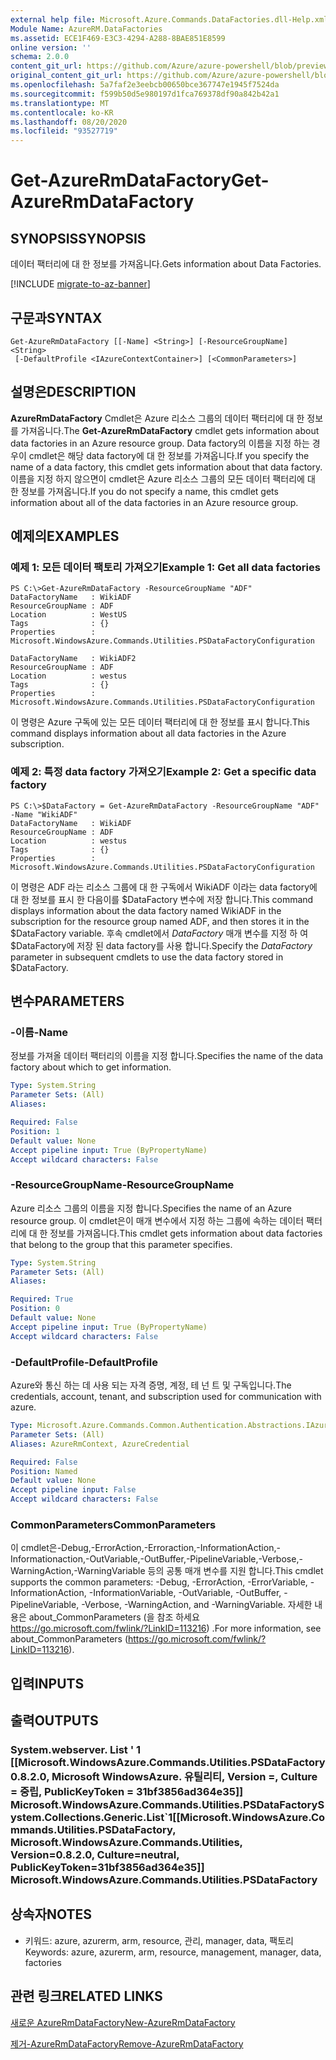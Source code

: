 ```yaml
---
external help file: Microsoft.Azure.Commands.DataFactories.dll-Help.xml
Module Name: AzureRM.DataFactories
ms.assetid: ECE1F469-E3C3-4294-A288-8BAE851E8599
online version: ''
schema: 2.0.0
content_git_url: https://github.com/Azure/azure-powershell/blob/preview/src/ResourceManager/DataFactories/Commands.DataFactories/help/Get-AzureRmDataFactory.md
original_content_git_url: https://github.com/Azure/azure-powershell/blob/preview/src/ResourceManager/DataFactories/Commands.DataFactories/help/Get-AzureRmDataFactory.md
ms.openlocfilehash: 5a7faf2e3eebcb00650bce367747e1945f7524da
ms.sourcegitcommit: f599b50d5e980197d1fca769378df90a842b42a1
ms.translationtype: MT
ms.contentlocale: ko-KR
ms.lasthandoff: 08/20/2020
ms.locfileid: "93527719"
---
```

# <span data-ttu-id="e09a1-101">Get-AzureRmDataFactory</span><span class="sxs-lookup"><span data-stu-id="e09a1-101">Get-AzureRmDataFactory</span></span>

## <span data-ttu-id="e09a1-102">SYNOPSIS</span><span class="sxs-lookup"><span data-stu-id="e09a1-102">SYNOPSIS</span></span>
<span data-ttu-id="e09a1-103">데이터 팩터리에 대 한 정보를 가져옵니다.</span><span class="sxs-lookup"><span data-stu-id="e09a1-103">Gets information about Data Factories.</span></span>

[!INCLUDE [migrate-to-az-banner](../../includes/migrate-to-az-banner.md)]

## <span data-ttu-id="e09a1-104">구문과</span><span class="sxs-lookup"><span data-stu-id="e09a1-104">SYNTAX</span></span>

```
Get-AzureRmDataFactory [[-Name] <String>] [-ResourceGroupName] <String>
 [-DefaultProfile <IAzureContextContainer>] [<CommonParameters>]
```

## <span data-ttu-id="e09a1-105">설명은</span><span class="sxs-lookup"><span data-stu-id="e09a1-105">DESCRIPTION</span></span>
<span data-ttu-id="e09a1-106">**AzureRmDataFactory** Cmdlet은 Azure 리소스 그룹의 데이터 팩터리에 대 한 정보를 가져옵니다.</span><span class="sxs-lookup"><span data-stu-id="e09a1-106">The **Get-AzureRmDataFactory** cmdlet gets information about data factories in an Azure resource group.</span></span>
<span data-ttu-id="e09a1-107">Data factory의 이름을 지정 하는 경우이 cmdlet은 해당 data factory에 대 한 정보를 가져옵니다.</span><span class="sxs-lookup"><span data-stu-id="e09a1-107">If you specify the name of a data factory, this cmdlet gets information about that data factory.</span></span>
<span data-ttu-id="e09a1-108">이름을 지정 하지 않으면이 cmdlet은 Azure 리소스 그룹의 모든 데이터 팩터리에 대 한 정보를 가져옵니다.</span><span class="sxs-lookup"><span data-stu-id="e09a1-108">If you do not specify a name, this cmdlet gets information about all of the data factories in an Azure resource group.</span></span>

## <span data-ttu-id="e09a1-109">예제의</span><span class="sxs-lookup"><span data-stu-id="e09a1-109">EXAMPLES</span></span>

### <span data-ttu-id="e09a1-110">예제 1: 모든 데이터 팩토리 가져오기</span><span class="sxs-lookup"><span data-stu-id="e09a1-110">Example 1: Get all data factories</span></span>
```
PS C:\>Get-AzureRmDataFactory -ResourceGroupName "ADF"
DataFactoryName   : WikiADF
ResourceGroupName : ADF
Location          : WestUS
Tags              : {}
Properties        : Microsoft.WindowsAzure.Commands.Utilities.PSDataFactoryConfiguration

DataFactoryName   : WikiADF2
ResourceGroupName : ADF
Location          : westus
Tags              : {}
Properties        : Microsoft.WindowsAzure.Commands.Utilities.PSDataFactoryConfiguration
```

<span data-ttu-id="e09a1-111">이 명령은 Azure 구독에 있는 모든 데이터 팩터리에 대 한 정보를 표시 합니다.</span><span class="sxs-lookup"><span data-stu-id="e09a1-111">This command displays information about all data factories in the Azure subscription.</span></span>

### <span data-ttu-id="e09a1-112">예제 2: 특정 data factory 가져오기</span><span class="sxs-lookup"><span data-stu-id="e09a1-112">Example 2: Get a specific data factory</span></span>
```
PS C:\>$DataFactory = Get-AzureRmDataFactory -ResourceGroupName "ADF" -Name "WikiADF"
DataFactoryName   : WikiADF
ResourceGroupName : ADF
Location          : westus
Tags              : {}
Properties        : Microsoft.WindowsAzure.Commands.Utilities.PSDataFactoryConfiguration
```

<span data-ttu-id="e09a1-113">이 명령은 ADF 라는 리소스 그룹에 대 한 구독에서 WikiADF 이라는 data factory에 대 한 정보를 표시 한 다음이를 $DataFactory 변수에 저장 합니다.</span><span class="sxs-lookup"><span data-stu-id="e09a1-113">This command displays information about the data factory named WikiADF in the subscription for the resource group named ADF, and then stores it in the $DataFactory variable.</span></span>
<span data-ttu-id="e09a1-114">후속 cmdlet에서 *DataFactory* 매개 변수를 지정 하 여 $DataFactory에 저장 된 data factory를 사용 합니다.</span><span class="sxs-lookup"><span data-stu-id="e09a1-114">Specify the *DataFactory* parameter in subsequent cmdlets to use the data factory stored in $DataFactory.</span></span>

## <span data-ttu-id="e09a1-115">변수</span><span class="sxs-lookup"><span data-stu-id="e09a1-115">PARAMETERS</span></span>

### <span data-ttu-id="e09a1-116">-이름</span><span class="sxs-lookup"><span data-stu-id="e09a1-116">-Name</span></span>
<span data-ttu-id="e09a1-117">정보를 가져올 데이터 팩터리의 이름을 지정 합니다.</span><span class="sxs-lookup"><span data-stu-id="e09a1-117">Specifies the name of the data factory about which to get information.</span></span>

```yaml
Type: System.String
Parameter Sets: (All)
Aliases: 

Required: False
Position: 1
Default value: None
Accept pipeline input: True (ByPropertyName)
Accept wildcard characters: False
```

### <span data-ttu-id="e09a1-118">-ResourceGroupName</span><span class="sxs-lookup"><span data-stu-id="e09a1-118">-ResourceGroupName</span></span>
<span data-ttu-id="e09a1-119">Azure 리소스 그룹의 이름을 지정 합니다.</span><span class="sxs-lookup"><span data-stu-id="e09a1-119">Specifies the name of an Azure resource group.</span></span>
<span data-ttu-id="e09a1-120">이 cmdlet은이 매개 변수에서 지정 하는 그룹에 속하는 데이터 팩터리에 대 한 정보를 가져옵니다.</span><span class="sxs-lookup"><span data-stu-id="e09a1-120">This cmdlet gets information about data factories that belong to the group that this parameter specifies.</span></span>

```yaml
Type: System.String
Parameter Sets: (All)
Aliases: 

Required: True
Position: 0
Default value: None
Accept pipeline input: True (ByPropertyName)
Accept wildcard characters: False
```

### <span data-ttu-id="e09a1-121">-DefaultProfile</span><span class="sxs-lookup"><span data-stu-id="e09a1-121">-DefaultProfile</span></span>
<span data-ttu-id="e09a1-122">Azure와 통신 하는 데 사용 되는 자격 증명, 계정, 테 넌 트 및 구독입니다.</span><span class="sxs-lookup"><span data-stu-id="e09a1-122">The credentials, account, tenant, and subscription used for communication with azure.</span></span>

```yaml
Type: Microsoft.Azure.Commands.Common.Authentication.Abstractions.IAzureContextContainer
Parameter Sets: (All)
Aliases: AzureRmContext, AzureCredential

Required: False
Position: Named
Default value: None
Accept pipeline input: False
Accept wildcard characters: False
```

### <span data-ttu-id="e09a1-123">CommonParameters</span><span class="sxs-lookup"><span data-stu-id="e09a1-123">CommonParameters</span></span>
<span data-ttu-id="e09a1-124">이 cmdlet은-Debug,-ErrorAction,-Erroraction,-InformationAction,-Informationaction,-OutVariable,-OutBuffer,-PipelineVariable,-Verbose,-WarningAction,-WarningVariable 등의 공통 매개 변수를 지원 합니다.</span><span class="sxs-lookup"><span data-stu-id="e09a1-124">This cmdlet supports the common parameters: -Debug, -ErrorAction, -ErrorVariable, -InformationAction, -InformationVariable, -OutVariable, -OutBuffer, -PipelineVariable, -Verbose, -WarningAction, and -WarningVariable.</span></span> <span data-ttu-id="e09a1-125">자세한 내용은 about_CommonParameters (을 참조 하세요 https://go.microsoft.com/fwlink/?LinkID=113216) .</span><span class="sxs-lookup"><span data-stu-id="e09a1-125">For more information, see about_CommonParameters (https://go.microsoft.com/fwlink/?LinkID=113216).</span></span>

## <span data-ttu-id="e09a1-126">입력</span><span class="sxs-lookup"><span data-stu-id="e09a1-126">INPUTS</span></span>

## <span data-ttu-id="e09a1-127">출력</span><span class="sxs-lookup"><span data-stu-id="e09a1-127">OUTPUTS</span></span>

### <span data-ttu-id="e09a1-128">System.webserver. List ' 1 [[Microsoft.WindowsAzure.Commands.Utilities.PSDataFactory 0.8.2.0, Microsoft WindowsAzure. 유틸리티, Version =, Culture = 중립, PublicKeyToken = 31bf3856ad364e35]] Microsoft.WindowsAzure.Commands.Utilities.PSDataFactory</span><span class="sxs-lookup"><span data-stu-id="e09a1-128">System.Collections.Generic.List\`1[[Microsoft.WindowsAzure.Commands.Utilities.PSDataFactory, Microsoft.WindowsAzure.Commands.Utilities, Version=0.8.2.0, Culture=neutral, PublicKeyToken=31bf3856ad364e35]] Microsoft.WindowsAzure.Commands.Utilities.PSDataFactory</span></span>

## <span data-ttu-id="e09a1-129">상속자</span><span class="sxs-lookup"><span data-stu-id="e09a1-129">NOTES</span></span>
* <span data-ttu-id="e09a1-130">키워드: azure, azurerm, arm, resource, 관리, manager, data, 팩토리</span><span class="sxs-lookup"><span data-stu-id="e09a1-130">Keywords: azure, azurerm, arm, resource, management, manager, data, factories</span></span>

## <span data-ttu-id="e09a1-131">관련 링크</span><span class="sxs-lookup"><span data-stu-id="e09a1-131">RELATED LINKS</span></span>

[<span data-ttu-id="e09a1-132">새로운 AzureRmDataFactory</span><span class="sxs-lookup"><span data-stu-id="e09a1-132">New-AzureRmDataFactory</span></span>](./New-AzureRmDataFactory.md)

[<span data-ttu-id="e09a1-133">제거-AzureRmDataFactory</span><span class="sxs-lookup"><span data-stu-id="e09a1-133">Remove-AzureRmDataFactory</span></span>](./Remove-AzureRmDataFactory.md)


